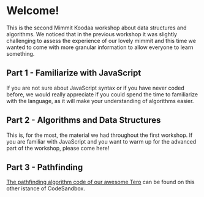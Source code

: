 # Welcome!
This is the second Mimmit Koodaa workshop about data structures and algorithms. We noticed that in the previous workshop it was slightly challenging to assess the experience of our lovely mimmit and this time we wanted to come with more granular information to allow everyone to learn something.

## Part 1 - Familiarize with JavaScript
If you are not sure about JavaScript syntax or if you have never coded before, we would really appreciate if you could spend the time to familiarize with the language, as it will make your understanding of algorithms easier.

## Part 2 - Algorithms and Data Structures
This is, for the most, the material we had throughout the first workshop. If you are familiar with JavaScript and you want to warm up for the advanced part of the workshop, please come here! 

## Part 3 - Pathfinding
[The pathfinding algorithm code of our awesome Tero](http://bit.ly/mk-pathfinding) can be found on this other istance of CodeSandbox.
